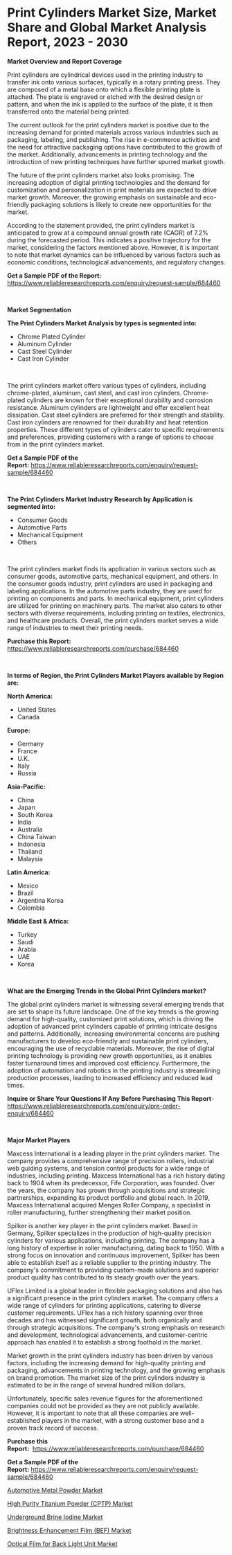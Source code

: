 <p><h1>Print Cylinders Market Size, Market Share and Global Market Analysis Report, 2023 - 2030</h1></p><p><strong>Market Overview and Report Coverage</strong></p>
<p><p>Print cylinders are cylindrical devices used in the printing industry to transfer ink onto various surfaces, typically in a rotary printing press. They are composed of a metal base onto which a flexible printing plate is attached. The plate is engraved or etched with the desired design or pattern, and when the ink is applied to the surface of the plate, it is then transferred onto the material being printed.</p><p>The current outlook for the print cylinders market is positive due to the increasing demand for printed materials across various industries such as packaging, labeling, and publishing. The rise in e-commerce activities and the need for attractive packaging options have contributed to the growth of the market. Additionally, advancements in printing technology and the introduction of new printing techniques have further spurred market growth.</p><p>The future of the print cylinders market also looks promising. The increasing adoption of digital printing technologies and the demand for customization and personalization in print materials are expected to drive market growth. Moreover, the growing emphasis on sustainable and eco-friendly packaging solutions is likely to create new opportunities for the market.</p><p>According to the statement provided, the print cylinders market is anticipated to grow at a compound annual growth rate (CAGR) of 7.2% during the forecasted period. This indicates a positive trajectory for the market, considering the factors mentioned above. However, it is important to note that market dynamics can be influenced by various factors such as economic conditions, technological advancements, and regulatory changes.</p></p>
<p><strong>Get a Sample PDF of the Report:</strong> <a href="https://www.reliableresearchreports.com/enquiry/request-sample/684460">https://www.reliableresearchreports.com/enquiry/request-sample/684460</a></p>
<p>&nbsp;</p>
<p><strong>Market Segmentation</strong></p>
<p><strong>The Print Cylinders Market Analysis by types is segmented into:</strong></p>
<p><ul><li>Chrome Plated Cylinder</li><li>Aluminum Cylinder</li><li>Cast Steel Cylinder</li><li>Cast Iron Cylinder</li></ul></p>
<p>&nbsp;</p>
<p><p>The print cylinders market offers various types of cylinders, including chrome-plated, aluminum, cast steel, and cast iron cylinders. Chrome-plated cylinders are known for their exceptional durability and corrosion resistance. Aluminum cylinders are lightweight and offer excellent heat dissipation. Cast steel cylinders are preferred for their strength and stability. Cast iron cylinders are renowned for their durability and heat retention properties. These different types of cylinders cater to specific requirements and preferences, providing customers with a range of options to choose from in the print cylinders market.</p></p>
<p><strong>Get a Sample PDF of the Report:</strong>&nbsp;<a href="https://www.reliableresearchreports.com/enquiry/request-sample/684460">https://www.reliableresearchreports.com/enquiry/request-sample/684460</a></p>
<p>&nbsp;</p>
<p><strong>The Print Cylinders Market Industry Research by Application is segmented into:</strong></p>
<p><ul><li>Consumer Goods</li><li>Automotive Parts</li><li>Mechanical Equipment</li><li>Others</li></ul></p>
<p>&nbsp;</p>
<p><p>The print cylinders market finds its application in various sectors such as consumer goods, automotive parts, mechanical equipment, and others. In the consumer goods industry, print cylinders are used in packaging and labeling applications. In the automotive parts industry, they are used for printing on components and parts. In mechanical equipment, print cylinders are utilized for printing on machinery parts. The market also caters to other sectors with diverse requirements, including printing on textiles, electronics, and healthcare products. Overall, the print cylinders market serves a wide range of industries to meet their printing needs.</p></p>
<p><strong>Purchase this Report:</strong>&nbsp; <a href="https://www.reliableresearchreports.com/purchase/684460">https://www.reliableresearchreports.com/purchase/684460</a></p>
<p>&nbsp;</p>
<p><strong>In terms of Region, the Print Cylinders Market Players available by Region are:</strong></p>
<p>
    <p> <strong> North America: </strong>
        <ul>
            <li>United States</li>
            <li>Canada</li>
        </ul>
        </p> 
    <p> <strong> Europe: </strong>
        <ul>
            <li>Germany</li>
            <li>France</li>
            <li>U.K.</li>
            <li>Italy</li>
            <li>Russia</li>
        </ul>
        </p> 
    <p> <strong> Asia-Pacific: </strong>
        <ul>
            <li>China</li>
            <li>Japan</li>
            <li>South Korea</li>
            <li>India</li>
            <li>Australia</li>
            <li>China Taiwan</li>
            <li>Indonesia</li>
            <li>Thailand</li>
            <li>Malaysia</li>
        </ul>
        </p> 
    <p> <strong> Latin America: </strong>
        <ul>
            <li>Mexico</li>
            <li>Brazil</li>
            <li>Argentina Korea</li>
            <li>Colombia</li>
        </ul>
        </p> 
    <p> <strong> Middle East & Africa: </strong>
        <ul>
            <li>Turkey</li>
            <li>Saudi</li>
            <li>Arabia</li>
            <li>UAE</li>
            <li>Korea</li>
        </ul>
    </p>
    </p>
<p>&nbsp;</p>
<p><strong>What are the Emerging Trends in the Global Print Cylinders market?</strong></p>
<p><p>The global print cylinders market is witnessing several emerging trends that are set to shape its future landscape. One of the key trends is the growing demand for high-quality, customized print solutions, which is driving the adoption of advanced print cylinders capable of printing intricate designs and patterns. Additionally, increasing environmental concerns are pushing manufacturers to develop eco-friendly and sustainable print cylinders, encouraging the use of recyclable materials. Moreover, the rise of digital printing technology is providing new growth opportunities, as it enables faster turnaround times and improved cost efficiency. Furthermore, the adoption of automation and robotics in the printing industry is streamlining production processes, leading to increased efficiency and reduced lead times.</p></p>
<p><strong>Inquire or Share Your Questions If Any Before Purchasing This Report</strong>- <a href="https://www.reliableresearchreports.com/enquiry/pre-order-enquiry/684460">https://www.reliableresearchreports.com/enquiry/pre-order-enquiry/684460</a></p>
<p>&nbsp;</p>
<p><strong>Major Market Players</strong></p>
<p><p>Maxcess International is a leading player in the print cylinders market. The company provides a comprehensive range of precision rollers, industrial web guiding systems, and tension control products for a wide range of industries, including printing. Maxcess International has a rich history dating back to 1904 when its predecessor, Fife Corporation, was founded. Over the years, the company has grown through acquisitions and strategic partnerships, expanding its product portfolio and global reach. In 2019, Maxcess International acquired Menges Roller Company, a specialist in roller manufacturing, further strengthening their market position.</p><p>Spilker is another key player in the print cylinders market. Based in Germany, Spilker specializes in the production of high-quality precision cylinders for various applications, including printing. The company has a long history of expertise in roller manufacturing, dating back to 1950. With a strong focus on innovation and continuous improvement, Spilker has been able to establish itself as a reliable supplier to the printing industry. The company's commitment to providing custom-made solutions and superior product quality has contributed to its steady growth over the years.</p><p>UFlex Limited is a global leader in flexible packaging solutions and also has a significant presence in the print cylinders market. The company offers a wide range of cylinders for printing applications, catering to diverse customer requirements. UFlex has a rich history spanning over three decades and has witnessed significant growth, both organically and through strategic acquisitions. The company's strong emphasis on research and development, technological advancements, and customer-centric approach has enabled it to establish a strong foothold in the market.</p><p>Market growth in the print cylinders industry has been driven by various factors, including the increasing demand for high-quality printing and packaging, advancements in printing technology, and the growing emphasis on brand promotion. The market size of the print cylinders industry is estimated to be in the range of several hundred million dollars.</p><p>Unfortunately, specific sales revenue figures for the aforementioned companies could not be provided as they are not publicly available. However, it is important to note that all these companies are well-established players in the market, with a strong customer base and a proven track record of success.</p></p>
<p><strong>Purchase this Report:</strong>&nbsp;&nbsp;<a href="https://www.reliableresearchreports.com/purchase/684460">https://www.reliableresearchreports.com/purchase/684460</a></p>
<p></p>
<p><strong>Get a Sample PDF of the Report:</strong>&nbsp;<a href="https://www.reliableresearchreports.com/enquiry/request-sample/684460">https://www.reliableresearchreports.com/enquiry/request-sample/684460</a></p>
<p><p><a href="https://medium.com/@mariablack1944/automotive-metal-powder-market-size-reveals-the-best-marketing-channels-in-global-industry-c647840c0c9a">Automotive Metal Powder Market</a></p><p><a href="https://medium.com/@avarobertson1969/high-purity-titanium-powder-cptp-market-comprehensive-assessment-by-type-application-and-6ecbd1e822cb">High Purity Titanium Powder (CPTP) Market</a></p><p><a href="https://medium.com/@donnakelly19891/underground-brine-iodine-market-analysis-and-sze-forecasted-for-period-from-2023-to-2030-c6b164a2b5e6">Underground Brine Iodine Market</a></p><p><a href="https://medium.com/@dianafisher1927/brightness-enhancement-film-bef-market-size-market-outlook-and-market-forecast-2023-to-2030-056567851a75">Brightness Enhancement Film (BEF) Market</a></p><p><a href="https://medium.com/@rebeccabower1903/optical-film-for-back-light-unit-market-analysis-its-cagr-market-segmentation-and-global-industry-e7a832dc313d">Optical Film for Back Light Unit Market</a></p></p>